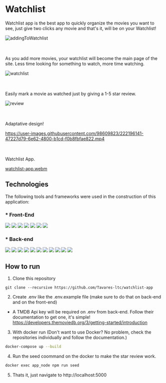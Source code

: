 # Watchlist 
Watchlist app is the best app to quickly organize the movies you want to see, just give two clicks any movie and that's it, will be on your Watchlist! 

![addingToWatchlist](https://user-images.githubusercontent.com/98609823/222193355-0948a0f1-be4a-4562-b10e-dd8257cd4996.gif)  
 

\
\
As you add more movies, your watchlist will become the main page of the site. Less time looking for something to watch, more time watching.

![watchlist](https://user-images.githubusercontent.com/98609823/222194700-f70a25be-ae75-417b-ab77-a218fec5a7e9.gif)


\
\
Easily mark a movie as watched just by giving a 1-5 star review.

![review](https://user-images.githubusercontent.com/98609823/222195009-3b4ce5f2-a26e-43f5-a529-3986a5e09400.gif)


\
\
Adaptative design!

https://user-images.githubusercontent.com/98609823/222196141-47227d79-6e62-4800-b1cd-f0b8fbfae822.mp4


\
\
Watchlist App.  

[watchlist-app.webm](https://user-images.githubusercontent.com/98609823/222224637-f9d6b959-0a0a-4ea1-b2ef-e3f58769643e.webm)

## Technologies
The following tools and frameworks were used in the construction of this application:
### * Front-End
<p>
  <img src="https://img.shields.io/badge/react-%2320232a.svg?style=for-the-badge&logo=react&logoColor=%2361DAFB" />
  <img src="https://img.shields.io/badge/React_Router-CA4245?style=for-the-badge&logo=react-router&logoColor=white" />
  <img src="https://img.shields.io/badge/styled--components-DB7093?style=for-the-badge&logo=styled-components&logoColor=white" />
  <img src="https://img.shields.io/badge/Firebase-039BE5?style=for-the-badge&logo=Firebase&logoColor=white" />
   <img src="https://img.shields.io/badge/nginx-%23009639.svg?style=for-the-badge&logo=nginx&logoColor=white" />
  <img src="https://img.shields.io/badge/AWS-%23FF9900.svg?style=for-the-badge&logo=amazon-aws&logoColor=white" />
   <img src="https://img.shields.io/badge/docker-%230db7ed.svg?style=for-the-badge&logo=docker&logoColor=white" />
</p>

### * Back-end
<p>
  <img src="https://img.shields.io/badge/node.js-6DA55F?style=for-the-badge&logo=node.js&logoColor=white" />
  <img src="https://img.shields.io/badge/typescript-%23007ACC.svg?style=for-the-badge&logo=typescript&logoColor=white" />
   <img src="https://img.shields.io/badge/express.js-%23404d59.svg?style=for-the-badge&logo=express&logoColor=%2361DAFB" />
  <img src="https://img.shields.io/badge/postgres-%23316192.svg?style=for-the-badge&logo=postgresql&logoColor=white" />
  <img src="https://img.shields.io/badge/Prisma-3982CE?style=for-the-badge&logo=Prisma&logoColor=white" />
   <img src="https://img.shields.io/badge/JWT-black?style=for-the-badge&logo=JSON%20web%20tokens" />
  <img src="https://img.shields.io/badge/docker-%230db7ed.svg?style=for-the-badge&logo=docker&logoColor=white" />
  <img src="https://img.shields.io/badge/github%20actions-%232671E5.svg?style=for-the-badge&logo=githubactions&logoColor=white" />
  <img src="https://img.shields.io/badge/AWS-%23FF9900.svg?style=for-the-badge&logo=amazon-aws&logoColor=white" />
  <img src="https://img.shields.io/badge/TMDB-API-<blue>?style=for-the-badge" />
    <img src="https://img.shields.io/badge/ESLint-4B3263?style=for-the-badge&logo=eslint&logoColor=white" />

</p>

## How to run

1. Clone this repository

```
git clone --recursive https://github.com/Tavares-ltc/watchlist-app
```

2. Create .env like the .env.example file (make sure to do that on back-end and on the front-end)

 - A TMDB Api key will be required on .env from back-end. Follow their documentation to get one, it's simple! https://developers.themoviedb.org/3/getting-started/introduction
    
3. With docker run (Don't want to use Docker? No problem, check the repositories individually and follow the documentation.)

```bash
docker-compose up --build
```

4. Run the seed coommand on the docker to make the star review work.

 ```bash
docker exec app_node npm run seed
```

5. Thats it, just navigate to http://localhost:5000
